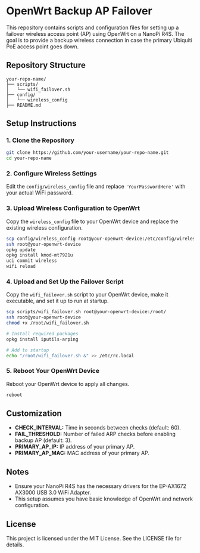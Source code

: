 # OpenWrt Backup AP Failover

This repository contains scripts and configuration files for setting up a failover wireless access point (AP) using OpenWrt on a NanoPi R4S. The goal is to provide a backup wireless connection in case the primary Ubiquiti PoE access point goes down.

## Repository Structure

```
your-repo-name/
├── scripts/
│   └── wifi_failover.sh
├── config/
│   └── wireless_config
├── README.md
```

## Setup Instructions

### 1. Clone the Repository

```sh
git clone https://github.com/your-username/your-repo-name.git
cd your-repo-name
```

### 2. Configure Wireless Settings

Edit the `config/wireless_config` file and replace `'YourPasswordHere'` with your actual WiFi password.

### 3. Upload Wireless Configuration to OpenWrt

Copy the `wireless_config` file to your OpenWrt device and replace the existing wireless configuration.

```sh
scp config/wireless_config root@your-openwrt-device:/etc/config/wireless
ssh root@your-openwrt-device
opkg update
opkg install kmod-mt7921u
uci commit wireless
wifi reload
```

### 4. Upload and Set Up the Failover Script

Copy the `wifi_failover.sh` script to your OpenWrt device, make it executable, and set it up to run at startup.

```sh
scp scripts/wifi_failover.sh root@your-openwrt-device:/root/
ssh root@your-openwrt-device
chmod +x /root/wifi_failover.sh

# Install required packages
opkg install iputils-arping

# Add to startup
echo "/root/wifi_failover.sh &" >> /etc/rc.local
```

### 5. Reboot Your OpenWrt Device

Reboot your OpenWrt device to apply all changes.

```sh
reboot
```

## Customization

- **CHECK_INTERVAL:** Time in seconds between checks (default: 60).
- **FAIL_THRESHOLD:** Number of failed ARP checks before enabling backup AP (default: 3).
- **PRIMARY_AP_IP:** IP address of your primary AP.
- **PRIMARY_AP_MAC:** MAC address of your primary AP.

## Notes

- Ensure your NanoPi R4S has the necessary drivers for the EP-AX1672 AX3000 USB 3.0 WiFi Adapter.
- This setup assumes you have basic knowledge of OpenWrt and network configuration.

## License

This project is licensed under the MIT License. See the LICENSE file for details.

